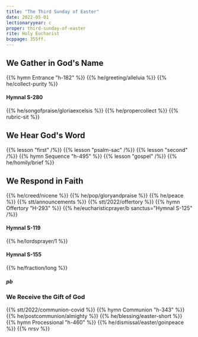 ```yaml
---
title: "The Third Sunday of Easter"
date: 2022-05-01
lectionaryyear: c
proper: third-sunday-of-easter
rite: Holy Eucharist
bcppage: 355ff.
---
```


## We Gather in God's Name
{{% hymn Entrance "h-182" %}}
{{% he/greeting/alleluia %}}
{{% he/collect-purity %}}

#### Hymnal S-280
{{% he/songofpraise/gloriaexcelsis %}}
{{% he/propercollect %}}
{{% rubric-sit %}}

## We Hear God's Word
{{% lesson "first" /%}}
{{% lesson "psalm-sac" /%}}
{{% lesson "second" /%}}
{{% hymn Sequence "h-495" %}}
{{% lesson "gospel" /%}}
{{% he/homily/brief %}}

## We Respond in Faith
{{% he/creed/nicene %}}
{{% he/pop/gloryandpraise %}}
{{% he/peace %}}
{{% stt/announcements %}}
{{% stt/2022/offertory %}}
{{% hymn Offertory "H-293" %}}
{{% he/eucharisticprayer/b sanctus="Hymnal S-125" /%}}

#### Hymnal S-119
{{% he/lordsprayer/1 %}}

#### Hymnal S-155
{{% he/fraction/long %}}

##### pb
### We Receive the Gift of God
{{% stt/2022/communion-covid %}}
{{% hymn Communion "h-343" %}}
{{% he/postcommunion/almighty %}}
{{% he/blessing/easter-short %}}
{{% hymn Processional "h-460" %}}
{{% he/dismissal/easter/goinpeace %}}
{{% nrsv %}}

